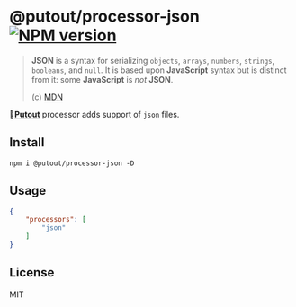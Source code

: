# @putout/processor-json [![NPM version][NPMIMGURL]][NPMURL]

[NPMIMGURL]: https://img.shields.io/npm/v/@putout/processor-json.svg?style=flat&longCache=true
[NPMURL]: https://npmjs.org/package/@putout/processor-json "npm"

> **JSON** is a syntax for serializing `objects`, `arrays`, `numbers`, `strings`, `booleans`, and `null`. It is based upon **JavaScript** syntax but is distinct from it: some **JavaScript** is *not* **JSON**.
>
> (c) [MDN](https://developer.mozilla.org/en-US/docs/Web/JavaScript/Reference/Global_Objects/JSON)

🐊[**Putout**](https://github.com/coderaiser/putout) processor adds support of `json` files.

## Install

```
npm i @putout/processor-json -D
```

## Usage

```json
{
    "processors": [
        "json"
    ]
}
```

## License

MIT
